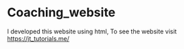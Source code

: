 # Coaching_website
I developed this website using html, To see the website visit https://jt_tutorials.me/
